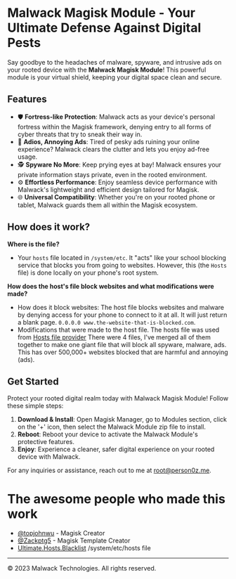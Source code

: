 # Malwack Magisk Module - Your Ultimate Defense Against Digital Pests

Say goodbye to the headaches of malware, spyware, and intrusive ads on your rooted device with the **Malwack Magisk Module**! This powerful module is your virtual shield, keeping your digital space clean and secure.

## Features

- 🛡️ **Fortress-like Protection**: Malwack acts as your device's personal fortress within the Magisk framework, denying entry to all forms of cyber threats that try to sneak their way in.
- 🚫 **Adios, Annoying Ads**: Tired of pesky ads ruining your online experience? Malwack clears the clutter and lets you enjoy ad-free usage.
- 🕵️ **Spyware No More**: Keep prying eyes at bay! Malwack ensures your private information stays private, even in the rooted environment.
- ⚙️ **Effortless Performance**: Enjoy seamless device performance with Malwack's lightweight and efficient design tailored for Magisk.
- 🌐 **Universal Compatibility**: Whether you're on your rooted phone or tablet, Malwack guards them all within the Magisk ecosystem.

## How does it work?

**Where is the file?**
- Your ``hosts`` file located in ``/system/etc``. It "acts" like your school blocking service that blocks you from going to websites. However, this (the ``Hosts`` file) is done locally on your phone's root system. 

**How does the host's file block websites and what modifications were made?**
- How does it block websites: The host file blocks websites and malware by denying access for your phone to connect to it at all. It will just return a blank page. ``0.0.0.0 www.the-website-that-is-blocked.com``.
- Modifications that were made to the host file. The hosts file was used from [Hosts file provider](https://github.com/Ultimate-Hosts-Blacklist/Ultimate.Hosts.Blacklist/tree/master/hosts) There were 4 files, I've merged all of them together to make one giant file that will block all spyware, malware, ads. This has over 500,000+ websites blocked that are harmful and annoying (ads). 

## Get Started

Protect your rooted digital realm today with Malwack Magisk Module! Follow these simple steps:

1. **Download & Install**: Open Magisk Manager, go to Modules section, click on the '+' icon, then select the Malwack Module zip file to install.
2. **Reboot**: Reboot your device to activate the Malwack Module's protective features.
3. **Enjoy**: Experience a cleaner, safer digital experience on your rooted device with Malwack.

For any inquiries or assistance, reach out to me at root@person0z.me.

# The awesome people who made this work
- [@topjohnwu](https://github.com/topjohnwu) - Magisk Creator
- [@Zackptg5](https://github.com/Zackptg5/MMT-Extended) - Magisk Template Creator
- [Ultimate.Hosts.Blacklist](https://github.com/Ultimate-Hosts-Blacklist/Ultimate.Hosts.Blacklist) /system/etc/hosts file

---
© 2023 Malwack Technologies. All rights reserved.
